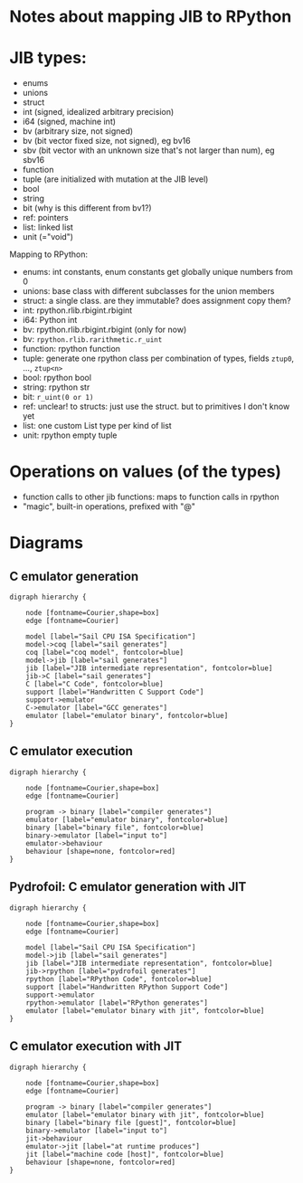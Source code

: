Notes about mapping JIB to RPython
=

JIB types:
==

- enums
- unions
- struct
- int (signed, idealized arbitrary precision)
- i64 (signed, machine int)
- bv (arbitrary size, not signed)
- bv<num> (bit vector fixed size, not signed), eg bv16
- sbv<num> (bit vector with an unknown size that's not larger than num), eg sbv16
- function
- tuple (are initialized with mutation at the JIB level)
- bool
- string
- bit (why is this different from bv1?)
- ref: pointers
- list: linked list
- unit (="void")

Mapping to RPython:

- enums: int constants, enum constants get globally unique numbers from 0
- unions: base class with different subclasses for the union members
- struct: a single class. are they immutable? does assignment copy them?
- int: rpython.rlib.rbigint.rbigint
- i64: Python int
- bv: rpython.rlib.rbigint.rbigint (only for now)
- bv<num>: `rpython.rlib.rarithmetic.r_uint`
- function: rpython function
- tuple: generate one rpython class per combination of types, fields `ztup0`, ..., `ztup<n>`
- bool: rpython bool
- string: rpython str
- bit: `r_uint(0 or 1)`
- ref: unclear! to structs: just use the struct. but to primitives I don't know yet
- list: one custom List type per kind of list
- unit: rpython empty tuple



Operations on values (of the types)
==

- function calls to other jib functions: maps to function calls in rpython
- "magic", built-in operations, prefixed with "@"

Diagrams
==


## C emulator generation

```graphviz
digraph hierarchy {

    node [fontname=Courier,shape=box] 
    edge [fontname=Courier]

    model [label="Sail CPU ISA Specification"]
    model->coq [label="sail generates"]
    coq [label="coq model", fontcolor=blue]
    model->jib [label="sail generates"]
    jib [label="JIB intermediate representation", fontcolor=blue]
    jib->C [label="sail generates"]
    C [label="C Code", fontcolor=blue]
    support [label="Handwritten C Support Code"]
    support->emulator
    C->emulator [label="GCC generates"]
    emulator [label="emulator binary", fontcolor=blue] 
}
```

## C emulator execution

```graphviz
digraph hierarchy {

    node [fontname=Courier,shape=box] 
    edge [fontname=Courier]

    program -> binary [label="compiler generates"]
    emulator [label="emulator binary", fontcolor=blue]
    binary [label="binary file", fontcolor=blue]
    binary->emulator [label="input to"]
    emulator->behaviour
    behaviour [shape=none, fontcolor=red]
}
```

## Pydrofoil: C emulator generation with JIT

```graphviz
digraph hierarchy {

    node [fontname=Courier,shape=box] 
    edge [fontname=Courier]

    model [label="Sail CPU ISA Specification"]
    model->jib [label="sail generates"]
    jib [label="JIB intermediate representation", fontcolor=blue]
    jib->rpython [label="pydrofoil generates"]
    rpython [label="RPython Code", fontcolor=blue]
    support [label="Handwritten RPython Support Code"]
    support->emulator
    rpython->emulator [label="RPython generates"]
    emulator [label="emulator binary with jit", fontcolor=blue] 
}
```

## C emulator execution with JIT


```graphviz
digraph hierarchy {

    node [fontname=Courier,shape=box] 
    edge [fontname=Courier]

    program -> binary [label="compiler generates"]
    emulator [label="emulator binary with jit", fontcolor=blue]
    binary [label="binary file [guest]", fontcolor=blue]
    binary->emulator [label="input to"]
    jit->behaviour
    emulator->jit [label="at runtime produces"]
    jit [label="machine code [host]", fontcolor=blue]
    behaviour [shape=none, fontcolor=red]
}
```
